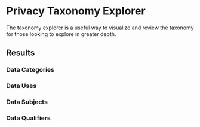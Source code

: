# Privacy Taxonomy Explorer
The taxonomy explorer is a useful way to visualize and review the taxonomy for those looking to explore in greater depth.

## Results 

### Data Categories


### Data Uses


### Data Subjects


### Data Qualifiers
